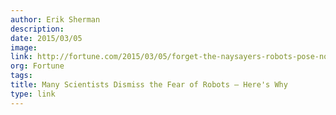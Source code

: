 ```yaml
---
author: Erik Sherman
description:
date: 2015/03/05
image:
link: http://fortune.com/2015/03/05/forget-the-naysayers-robots-pose-no-threat-to-humanity-these-experts-say/
org: Fortune
tags:
title: Many Scientists Dismiss the Fear of Robots — Here's Why
type: link
---
```


